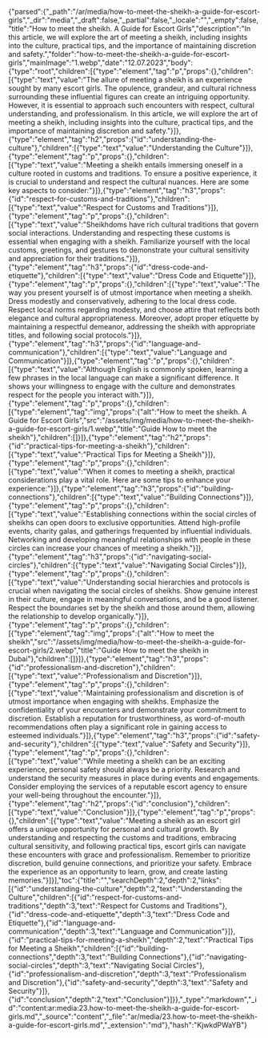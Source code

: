 {"parsed":{"_path":"/ar/media/how-to-meet-the-sheikh-a-guide-for-escort-girls","_dir":"media","_draft":false,"_partial":false,"_locale":"","_empty":false,"title":"How to meet the sheikh. A Guide for Escort Girls","description":"In this article, we will explore the art of meeting a sheikh, including insights into the culture, practical tips, and the importance of maintaining discretion and safety.","folder":"how-to-meet-the-sheikh-a-guide-for-escort-girls","mainImage":"1.webp","date":"12.07.2023","body":{"type":"root","children":[{"type":"element","tag":"p","props":{},"children":[{"type":"text","value":"The allure of meeting a sheikh is an experience sought by many escort girls. The opulence, grandeur, and cultural richness surrounding these influential figures can create an intriguing opportunity. However, it is essential to approach such encounters with respect, cultural understanding, and professionalism. In this article, we will explore the art of meeting a sheikh, including insights into the culture, practical tips, and the importance of maintaining discretion and safety."}]},{"type":"element","tag":"h2","props":{"id":"understanding-the-culture"},"children":[{"type":"text","value":"Understanding the Culture"}]},{"type":"element","tag":"p","props":{},"children":[{"type":"text","value":"Meeting a sheikh entails immersing oneself in a culture rooted in customs and traditions. To ensure a positive experience, it is crucial to understand and respect the cultural nuances. Here are some key aspects to consider:"}]},{"type":"element","tag":"h3","props":{"id":"respect-for-customs-and-traditions"},"children":[{"type":"text","value":"Respect for Customs and Traditions"}]},{"type":"element","tag":"p","props":{},"children":[{"type":"text","value":"Sheikhdoms have rich cultural traditions that govern social interactions. Understanding and respecting these customs is essential when engaging with a sheikh. Familiarize yourself with the local customs, greetings, and gestures to demonstrate your cultural sensitivity and appreciation for their traditions."}]},{"type":"element","tag":"h3","props":{"id":"dress-code-and-etiquette"},"children":[{"type":"text","value":"Dress Code and Etiquette"}]},{"type":"element","tag":"p","props":{},"children":[{"type":"text","value":"The way you present yourself is of utmost importance when meeting a sheikh. Dress modestly and conservatively, adhering to the local dress code. Respect local norms regarding modesty, and choose attire that reflects both elegance and cultural appropriateness. Moreover, adopt proper etiquette by maintaining a respectful demeanor, addressing the sheikh with appropriate titles, and following social protocols."}]},{"type":"element","tag":"h3","props":{"id":"language-and-communication"},"children":[{"type":"text","value":"Language and Communication"}]},{"type":"element","tag":"p","props":{},"children":[{"type":"text","value":"Although English is commonly spoken, learning a few phrases in the local language can make a significant difference. It shows your willingness to engage with the culture and demonstrates respect for the people you interact with."}]},{"type":"element","tag":"p","props":{},"children":[{"type":"element","tag":"img","props":{"alt":"How to meet the sheikh. A Guide for Escort Girls","src":"/assets/img/media/how-to-meet-the-sheikh-a-guide-for-escort-girls/1.webp","title":"Guide How to meet the sheikh"},"children":[]}]},{"type":"element","tag":"h2","props":{"id":"practical-tips-for-meeting-a-sheikh"},"children":[{"type":"text","value":"Practical Tips for Meeting a Sheikh"}]},{"type":"element","tag":"p","props":{},"children":[{"type":"text","value":"When it comes to meeting a sheikh, practical considerations play a vital role. Here are some tips to enhance your experience:"}]},{"type":"element","tag":"h3","props":{"id":"building-connections"},"children":[{"type":"text","value":"Building Connections"}]},{"type":"element","tag":"p","props":{},"children":[{"type":"text","value":"Establishing connections within the social circles of sheikhs can open doors to exclusive opportunities. Attend high-profile events, charity galas, and gatherings frequented by influential individuals. Networking and developing meaningful relationships with people in these circles can increase your chances of meeting a sheikh."}]},{"type":"element","tag":"h3","props":{"id":"navigating-social-circles"},"children":[{"type":"text","value":"Navigating Social Circles"}]},{"type":"element","tag":"p","props":{},"children":[{"type":"text","value":"Understanding social hierarchies and protocols is crucial when navigating the social circles of sheikhs. Show genuine interest in their culture, engage in meaningful conversations, and be a good listener. Respect the boundaries set by the sheikh and those around them, allowing the relationship to develop organically."}]},{"type":"element","tag":"p","props":{},"children":[{"type":"element","tag":"img","props":{"alt":"How to meet the sheikh","src":"/assets/img/media/how-to-meet-the-sheikh-a-guide-for-escort-girls/2.webp","title":"Guide How to meet the sheikh in Dubai"},"children":[]}]},{"type":"element","tag":"h3","props":{"id":"professionalism-and-discretion"},"children":[{"type":"text","value":"Professionalism and Discretion"}]},{"type":"element","tag":"p","props":{},"children":[{"type":"text","value":"Maintaining professionalism and discretion is of utmost importance when engaging with sheikhs. Emphasize the confidentiality of your encounters and demonstrate your commitment to discretion. Establish a reputation for trustworthiness, as word-of-mouth recommendations often play a significant role in gaining access to esteemed individuals."}]},{"type":"element","tag":"h3","props":{"id":"safety-and-security"},"children":[{"type":"text","value":"Safety and Security"}]},{"type":"element","tag":"p","props":{},"children":[{"type":"text","value":"While meeting a sheikh can be an exciting experience, personal safety should always be a priority. Research and understand the security measures in place during events and engagements. Consider employing the services of a reputable escort agency to ensure your well-being throughout the encounter."}]},{"type":"element","tag":"h2","props":{"id":"conclusion"},"children":[{"type":"text","value":"Conclusion"}]},{"type":"element","tag":"p","props":{},"children":[{"type":"text","value":"Meeting a sheikh as an escort girl offers a unique opportunity for personal and cultural growth. By understanding and respecting the customs and traditions, embracing cultural sensitivity, and following practical tips, escort girls can navigate these encounters with grace and professionalism. Remember to prioritize discretion, build genuine connections, and prioritize your safety. Embrace the experience as an opportunity to learn, grow, and create lasting memories."}]}],"toc":{"title":"","searchDepth":2,"depth":2,"links":[{"id":"understanding-the-culture","depth":2,"text":"Understanding the Culture","children":[{"id":"respect-for-customs-and-traditions","depth":3,"text":"Respect for Customs and Traditions"},{"id":"dress-code-and-etiquette","depth":3,"text":"Dress Code and Etiquette"},{"id":"language-and-communication","depth":3,"text":"Language and Communication"}]},{"id":"practical-tips-for-meeting-a-sheikh","depth":2,"text":"Practical Tips for Meeting a Sheikh","children":[{"id":"building-connections","depth":3,"text":"Building Connections"},{"id":"navigating-social-circles","depth":3,"text":"Navigating Social Circles"},{"id":"professionalism-and-discretion","depth":3,"text":"Professionalism and Discretion"},{"id":"safety-and-security","depth":3,"text":"Safety and Security"}]},{"id":"conclusion","depth":2,"text":"Conclusion"}]}},"_type":"markdown","_id":"content:ar:media:23.how-to-meet-the-sheikh-a-guide-for-escort-girls.md","_source":"content","_file":"ar/media/23.how-to-meet-the-sheikh-a-guide-for-escort-girls.md","_extension":"md"},"hash":"KjwkdPWaYB"}